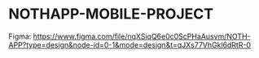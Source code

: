 # NOTHAPP-MOBILE-PROJECT

Figma: https://www.figma.com/file/nqXSiqQ6e0c0ScPHaAusvm/NOTH-APP?type=design&node-id=0-1&mode=design&t=qJXs77VhGkl6dRtR-0
